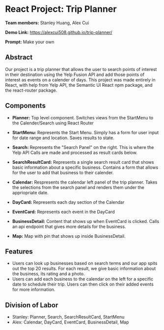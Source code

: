 # React Project: Trip Planner

**Team members:** Stanley Huang, Alex Cui

**Demo Link:** https://alexcui508.github.io/trip-planner/

**Prompt:** Make your own

## Abstract 
Our project is a trip planner that allows the user to search points of interest in their destination using the Yelp Fusion API and add those points of interest as events on a calender of days. This project was made entirely in React, with help from Yelp API, the Semantic UI React npm package, and the react-router package. 

## Components
* **Planner:** Top level component. Switches views from the StartMenu to the Calender/Search using React Router

* **StartMenu:** Represents the Start Menu. Simply has a form for user input for date range and location. Saves results to state.

* **Search:** Represents the "Search Panel" on the right. This is where the Yelp API Calls are made and processed as result cards below.
* **SearchResultCard:** Represents a single search result card that shows basic information about a specific business. Contains a form that allows for the user to add that business to their calender.
* **Calendar:** Respresents the calendar left panel of the trip planner. Takes the selections from the search panel and renders them under the appriopriate date.
* **DayCard:** Represents each day section of the Calendar
* **EventCard:** Represents each event in the DayCard
* **BusinessDetail:** Content that shows up when EventCard is clicked. Calls an api endpoint that gives more details for the business.
* **Map:** Map with pin that shows up inside BusinessDetail.

## Features
* Users can look up businesses based on search terms and our app spits out the top 20 results. For each result, we give basic information about the business, its rating and a photo.
* Users can add each business to the calendar on the left for a specific date to schedule their trip. Users can then click on their added events for more information.

## Division of Labor
* Stanley: Planner, Search, SearchResultCard, StartMenu
* Alex: Calendar, DayCard, EventCard, BusinessDetail, Map